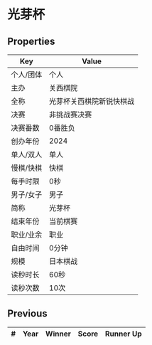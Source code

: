 # 光芽杯

## Properties

| Key | Value |
| --- | ----- |
| 个人/团体 | 个人 |
| 主办 | 关西棋院 |
| 全称 | 光芽杯关西棋院新锐快棋战 |
| 决赛 | 非挑战赛决赛 |
| 决赛番数 | 0番胜负 |
| 创办年份 | 2024 |
| 单人/双人 | 单人 |
| 慢棋/快棋 | 快棋 |
| 每手时限 | 0秒 |
| 男子/女子 | 男子 |
| 简称 | 光芽杯 |
| 结束年份 | 当前棋赛 |
| 职业/业余 | 职业 |
| 自由时间 | 0分钟 |
| 规模 | 日本棋战 |
| 读秒时长 | 60秒 |
| 读秒次数 | 10次 |

## Previous

| # | Year | Winner | Score | Runner Up |
| --- | --- | --- | --- | --- |

